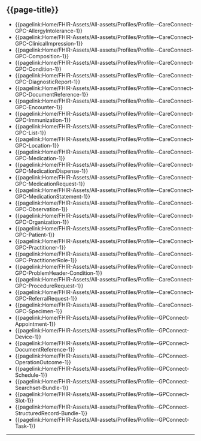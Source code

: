 ## {{page-title}}

- {{pagelink:Home/FHIR-Assets/All-assets/Profiles/Profile--CareConnect-GPC-AllergyIntolerance-1}}
- {{pagelink:Home/FHIR-Assets/All-assets/Profiles/Profile--CareConnect-GPC-ClinicalImpression-1}}
- {{pagelink:Home/FHIR-Assets/All-assets/Profiles/Profile--CareConnect-GPC-Composition-1}}
- {{pagelink:Home/FHIR-Assets/All-assets/Profiles/Profile--CareConnect-GPC-Condition-1}}
- {{pagelink:Home/FHIR-Assets/All-assets/Profiles/Profile--CareConnect-GPC-DiagnosticReport-1}}
- {{pagelink:Home/FHIR-Assets/All-assets/Profiles/Profile--CareConnect-GPC-DocumentReference-1}}
- {{pagelink:Home/FHIR-Assets/All-assets/Profiles/Profile--CareConnect-GPC-Encounter-1}}
- {{pagelink:Home/FHIR-Assets/All-assets/Profiles/Profile--CareConnect-GPC-Immunization-1}}
- {{pagelink:Home/FHIR-Assets/All-assets/Profiles/Profile--CareConnect-GPC-List-1}}
- {{pagelink:Home/FHIR-Assets/All-assets/Profiles/Profile--CareConnect-GPC-Location-1}}
- {{pagelink:Home/FHIR-Assets/All-assets/Profiles/Profile--CareConnect-GPC-Medication-1}}
- {{pagelink:Home/FHIR-Assets/All-assets/Profiles/Profile--CareConnect-GPC-MedicationDispense-1}}
- {{pagelink:Home/FHIR-Assets/All-assets/Profiles/Profile--CareConnect-GPC-MedicationRequest-1}}
- {{pagelink:Home/FHIR-Assets/All-assets/Profiles/Profile--CareConnect-GPC-MedicationStatement-1}}
- {{pagelink:Home/FHIR-Assets/All-assets/Profiles/Profile--CareConnect-GPC-Observation-1}}
- {{pagelink:Home/FHIR-Assets/All-assets/Profiles/Profile--CareConnect-GPC-Organization-1}}
- {{pagelink:Home/FHIR-Assets/All-assets/Profiles/Profile--CareConnect-GPC-Patient-1}}
- {{pagelink:Home/FHIR-Assets/All-assets/Profiles/Profile--CareConnect-GPC-Practitioner-1}}
- {{pagelink:Home/FHIR-Assets/All-assets/Profiles/Profile--CareConnect-GPC-PractitionerRole-1}}
- {{pagelink:Home/FHIR-Assets/All-assets/Profiles/Profile--CareConnect-GPC-ProblemHeader-Condition-1}}
- {{pagelink:Home/FHIR-Assets/All-assets/Profiles/Profile--CareConnect-GPC-ProcedureRequest-1}}
- {{pagelink:Home/FHIR-Assets/All-assets/Profiles/Profile--CareConnect-GPC-ReferralRequest-1}}
- {{pagelink:Home/FHIR-Assets/All-assets/Profiles/Profile--CareConnect-GPC-Specimen-1}}
- {{pagelink:Home/FHIR-Assets/All-assets/Profiles/Profile--GPConnect-Appointment-1}}
- {{pagelink:Home/FHIR-Assets/All-assets/Profiles/Profile--GPConnect-Device-1}}
- {{pagelink:Home/FHIR-Assets/All-assets/Profiles/Profile--GPConnect-DocumentReference-1}}
- {{pagelink:Home/FHIR-Assets/All-assets/Profiles/Profile--GPConnect-OperationOutcome-1}}
- {{pagelink:Home/FHIR-Assets/All-assets/Profiles/Profile--GPConnect-Schedule-1}}
- {{pagelink:Home/FHIR-Assets/All-assets/Profiles/Profile--GPConnect-Searchset-Bundle-1}}
- {{pagelink:Home/FHIR-Assets/All-assets/Profiles/Profile--GPConnect-Slot-1}}
- {{pagelink:Home/FHIR-Assets/All-assets/Profiles/Profile--GPConnect-StructuredRecord-Bundle-1}}
- {{pagelink:Home/FHIR-Assets/All-assets/Profiles/Profile--GPConnect-Task-1}}

---